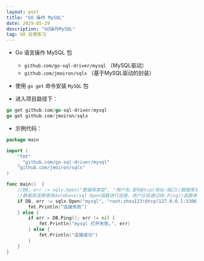 ```yaml
---
layout: post
title: "GO 操作 MySQL"
date: 2019-05-29
description: "GO操作MySQL"
tag: GO 日常练习
---
```


* Go 语言操作 MySQL 包
    * `github.com/go-sql-driver/mysql` （MySQL驱动）
    * `github.com/jmoiron/sqlx` （基于MySQL驱动的封装）

* 使用 `go get` 命令安装 `MySQL` 包

* 进入项目路径下：

```go
go get github.com/go-sql-driver/mysql
go get github.com/jmoiron/sqlx 
```

* 示例代码：

```go
package main

import (
	"fmt"
	_ "github.com/go-sql-driver/mysql"
	"github.com/jmoiron/sqlx"
)

func main()  {
    //DB, err := sqlx.Open("数据库类型", "用户名:密码@tcp(地址:端口)/数据库名")
	//数据库连接使用datebase/sql Open函数进行连接，用户应该通过db.Ping()函数来检查数据库是否实际可用。
	if DB, err := sqlx.Open("mysql", "root:zhou123!@tcp(127.0.0.1:3306)/oldboy"); err != nil {
		fmt.Println("连接失败")
	} else {
		if err = DB.Ping(); err != nil {
			fmt.Println("mysql 打开失败,", err)
		} else {
			fmt.Println("连接成功")
		}
	}
}
```
